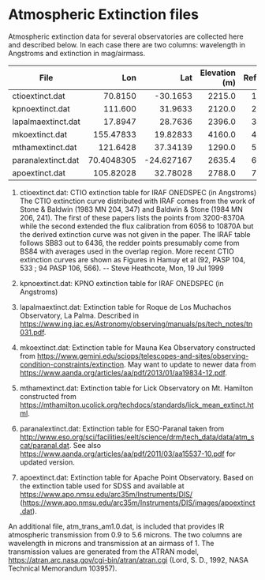# Atmospheric Extinction files

Atmospheric extinction data for several observatories are collected here and described below. In each
case there are two columns: wavelength in Angstroms and extinction in mag/airmass.

|    File            |   Lon      |    Lat     |   Elevation (m) | Ref |
| ------------------ | ----------:| ----------:|----------------:|----:|
| ctioextinct.dat    | 70.8150    | -30.1653   |      2215.0     |  1  |
| kpnoextinct.dat    | 111.600    |  31.9633   |       2120.0    |  2  |
| lapalmaextinct.dat | 17.8947    | 28.7636    |      2396.0     |  3  |
| mkoextinct.dat     | 155.47833  |  19.82833  |      4160.0     |  4  |
| mthamextinct.dat   | 121.6428   |  37.34139  |      1290.0     |  5  |
| paranalextinct.dat | 70.4048305 | -24.627167 |       2635.4    |  6  |
| apoextinct.dat     | 105.82028  | 32.78028   |       2788.0    |  7  |

1. ctioextinct.dat: CTIO extinction table for IRAF ONEDSPEC (in Angstroms)
The CTIO extinction curve distributed with IRAF comes from the work of
Stone & Baldwin (1983 MN 204, 347) and Baldwin & Stone (1984 MN 206,
241).  The first of these papers lists the points from 3200-8370A while
the second extended the flux calibration from 6056 to 10870A but the
derived extinction curve was not given in the paper.  The IRAF table
follows SB83 out to 6436, the redder points presumably come from BS84
with averages used in the overlap region. More recent CTIO extinction
curves are shown as Figures in Hamuy et al (92, PASP 104, 533 ; 94 PASP
106, 566). -- Steve Heathcote, Mon, 19 Jul 1999

2. kpnoextinct.dat: KPNO extinction table for IRAF ONEDSPEC (in Angstroms)

3. lapalmaextinct.dat: Extinction table for Roque de Los Muchachos Observatory, La Palma.
Described in https://www.ing.iac.es/Astronomy/observing/manuals/ps/tech_notes/tn031.pdf.

4. mkoextinct.dat: Extinction table for Mauna Kea Observatory constructed from https://www.gemini.edu/sciops/telescopes-and-sites/observing-condition-constraints/extinction. May want to update to newer data from https://www.aanda.org/articles/aa/pdf/2013/01/aa19834-12.pdf.

5. mthamextinct.dat: Extinction table for Lick Observatory on Mt. Hamilton constructed from https://mthamilton.ucolick.org/techdocs/standards/lick_mean_extinct.html.

6. paranalextinct.dat: Extinction table for ESO-Paranal taken from http://www.eso.org/sci/facilities/eelt/science/drm/tech_data/data/atm_scat/paranal.dat. See also https://www.aanda.org/articles/aa/pdf/2011/03/aa15537-10.pdf for updated version.

7. apoextinct.dat: Extinction table for Apache Point Observatory. Based on the extinction table used for SDSS and
available at https://www.apo.nmsu.edu/arc35m/Instruments/DIS/ (https://www.apo.nmsu.edu/arc35m/Instruments/DIS/images/apoextinct.dat).


An additional file, atm_trans_am1.0.dat, is included that provides IR atmospheric transmission from 0.9 to 5.6 microns.
The two columns are wavelength in microns and transmission at an airmass of 1. The transmission values are generated
from the ATRAN model, https://atran.arc.nasa.gov/cgi-bin/atran/atran.cgi (Lord, S. D., 1992, NASA Technical Memorandum 103957).
